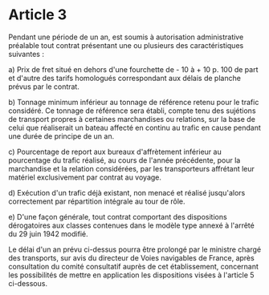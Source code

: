 # Article 3

Pendant une période de un an, est soumis à autorisation administrative préalable tout contrat présentant une ou plusieurs des caractéristiques suivantes :

a) Prix de fret situé en dehors d'une fourchette de - 10 à + 10 p. 100 de part et d'autre des tarifs homologués correspondant aux délais de planche prévus par le contrat.

b) Tonnage minimum inférieur au tonnage de référence retenu pour le trafic considéré. Ce tonnage de référence sera établi, compte tenu des sujétions de transport propres à certaines marchandises ou relations, sur la base de celui que réaliserait un bateau affecté en continu au trafic en cause pendant une durée de principe de un an.

c) Pourcentage de report aux bureaux d'affrètement inférieur au pourcentage du trafic réalisé, au cours de l'année précédente, pour la marchandise et la relation considérées, par les transporteurs affrétant leur matériel exclusivement par contrat au voyage.

d) Exécution d'un trafic déjà existant, non menacé et réalisé jusqu'alors correctement par répartition intégrale au tour de rôle.

e) D'une façon générale, tout contrat comportant des dispositions dérogatoires aux classes contenues dans le modèle type annexé à l'arrêté du 29 juin 1942 modifié.

Le délai d'un an prévu ci-dessus pourra être prolongé par le ministre chargé des transports, sur avis du directeur de Voies navigables de France, après consultation du comité consultatif auprès de cet établissement, concernant les possibilités de mettre en application les dispositions visées à l'article 5 ci-dessous.

